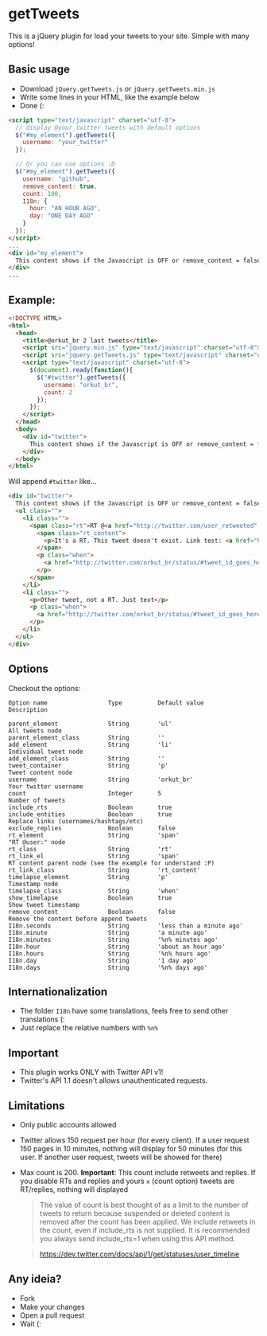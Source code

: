 getTweets
=========
This is a jQuery plugin for load your tweets to your site.
Simple with many options!


Basic usage
-----------
* Download ```jQuery.getTweets.js``` or ```jQuery.getTweets.min.js```
* Write some lines in your HTML, like the example below
* Done (:

```html
<script type="text/javascript" charset="utf-8">
  // display @your_twitter tweets with default options
  $("#my_element").getTweets({
    username: "your_twitter"
  });

  // Or you can use options :D
  $("#my_element").getTweets({
    username: "github",
    remove_content: true,
    count: 100,
    I18n: {
      hour: "AN HOUR AGO",
      day: "ONE DAY AGO"
    }
  });
</script>
...
<div id="my_element">
  This content shows if the Javascript is OFF or remove_content = false (default).
</div>
...
```


Example:
--------
```html
<!DOCTYPE HTML>
<html>
  <head>
    <title>@orkut_br 2 last tweets</title>
    <script src="jquery.min.js" type="text/javascript" charset="utf-8"></script>
    <script src="jquery.getTweets.js" type="text/javascript" charset="utf-8"></script>
    <script type="text/javascript" charset="utf-8">
      $(document).ready(function(){
        $("#twitter").getTweets({
          username: "orkut_br",
          count: 2
        });
      });
    </script>
  </head>
  <body>
    <div id="twitter">
      This content shows if the Javascript is OFF or remove_content = false (default).
    </div>
  </body>
</html>
```


Will append ```#twitter``` like...


```html
<div id="twitter">
  This content shows if the Javascript is OFF or remove_content = false (default).
  <ul class="">
    <li class="">
      <span class="rt">RT @<a href="http://twitter.com/user_retweeted" title="Retweet" target="_blank">user_retweeted</a>:
        <span class="rt_content">
          <p>It's a RT. This tweet doesn't exist. Link test: <a href="http://t.co/9qzxFBqe" title="http://bit.ly/SwSWIV" target="_blank">bit.ly/SwSWIV</a> mention: @<a href="http://twitter.com/twitter" target="_blank">twitter</a> hashtag: #<a href="http://search.twitter.com/search?q=%23test" target="_blank">test</a></p>
        </span>
        <p class="when">
          <a href="http://twitter.com/orkut_br/status/#tweet_id_goes_here" target="_blank">31 minutes ago</a>
        </p>
      </span>
    </li>
    <li class="">
      <p>Other tweet, not a RT. Just text</p>
      <p class="when">
        <a href="http://twitter.com/orkut_br/status/#tweet_id_goes_here" target="_blank">1 day ago</a>
      </p>
    </li>
  </ul>
</div>
```


Options
-------
Checkout the options:

```
Option name                 Type          Default value               Description

parent_element              String        'ul'                        All tweets node
parent_element_class        String        ''
add_element                 String        'li'                        Individual tweet node
add_element_class           String        ''
tweet_container             String        'p'                         Tweet content node
username                    String        'orkut_br'                  Your twitter username
count                       Integer       5                           Number of tweets
include_rts                 Boolean       true
include_entities            Boolean       true                        Replace links (usernames/hashtags/etc)
exclude_replies             Boolean       false
rt_element                  String        'span'                      "RT @user:" node
rt_class                    String        'rt'
rt_link_el                  String        'span'                      RT content parent node (see the example for understand :P)
rt_link_class               String        'rt_content'
timelapse_element           String        'p'                         Timestamp node
timelapse_class             String        'when'
show_timelapse              Boolean       true                        Show tweet timestamp
remove_content              Boolean       false                       Remove the content before append tweets
I18n.seconds                String        'less than a minute ago'
I18n.minute                 String        'a minute ago'
I18n.minutes                String        '%n% minutes ago'
I18n.hour                   String        'about an hour ago'
I18n.hours                  String        '%n% hours ago'
I18n.day                    String        '1 day ago'
I18n.days                   String        '%n% days ago'
```


Internationalization
--------------------
* The folder ```I18n``` have some translations, feels free to send other translations (:
* Just replace the relative numbers with ```%n%```


Important
---------
* This plugin works ONLY with Twitter API v1!
* Twitter's API 1.1 doesn't allows unauthenticated requests.


Limitations
-----------
* Only public accounts allowed
* Twitter allows 150 request per hour (for every client).
  If a user request 150 pages in 10 minutes, nothing will display for 50 minutes (for this user. If another user request, tweets will be showed for there)
* Max count is 200.
  **Important**: This count include retweets and replies. If you disable RTs and replies and yours ```x``` (count option) tweets are RT/replies, nothing will displayed
  
    > The value of count is best thought of as a limit to the number of tweets to return because suspended or deleted content is removed after the count has been applied. We include retweets in the count, even if include_rts is not supplied. It is recommended you always send include_rts=1 when using this API method.
      
    > https://dev.twitter.com/docs/api/1/get/statuses/user_timeline


Any ideia?
----------
* Fork
* Make your changes
* Open a pull request
* Wait (: